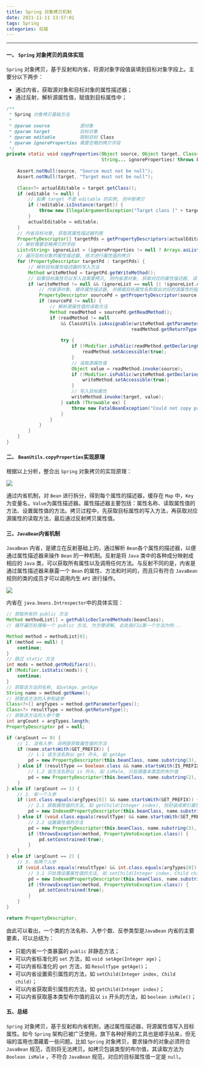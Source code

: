 ```yaml
---
title: Spring 对象拷贝机制
date: 2021-11-11 13:57:01
tags: Spring
categories: 后端
---
```


-----

#### 一、 `Spring` 对象拷贝的具体实现

`Spring` 对象拷贝，基于反射和内省，将源对象字段值装填到目标对象字段上。主要分以下两步：

* 通过内省，获取源对象和目标对象的属性描述器；
* 通过反射，解析源属性值，赋值到目标属性中；

```java
/**
 * Spring 对象拷贝基础方法
 *
 * @param source           源对象
 * @param target           目标对象
 * @param editable         限制目标 Class
 * @param ignoreProperties 需要忽略的拷贝字段
 */
private static void copyProperties(Object source, Object target, Class<?> editable,
                                   String... ignoreProperties) throws BeansException {
    
    Assert.notNull(source, "Source must not be null");
    Assert.notNull(target, "Target must not be null");
    
    Class<?> actualEditable = target.getClass();
    if (editable != null) {
        // 如果 target 不是 editable 的实例, 则中断拷贝
        if (!editable.isInstance(target)) {
            throw new IllegalArgumentException("Target class [" + target.getClass().getName() +"] not assignable to Editable class [" + editable.getName() + "]");
        }
        actualEditable = editable;
    }
    // 内省目标对象, 获取其属性描述器列表
    PropertyDescriptor[] targetPds = getPropertyDescriptors(actualEditable);
    // 解析需要忽略拷贝的字段
    List<String> ignoreList = (ignoreProperties != null ? Arrays.asList(ignoreProperties) : null);
    // 遍历目标对象的属性描述器, 依次进行属性值的拷贝
    for (PropertyDescriptor targetPd : targetPds) {
        // 解析目标属性描述器的写入方法
        Method writeMethod = targetPd.getWriteMethod();
        // 如果目标属性可以写入且需要拷贝, 则内省源对象, 获取对应的属性描述器, 读取属性值并拷贝到目标属性中
        if (writeMethod != null && (ignoreList == null || !ignoreList.contains(targetPd.getName()))) {
            // 内省源对象, 缓存属性描述器, 并根据目标属性名称取出对应的源属性的描述器
            PropertyDescriptor sourcePd = getPropertyDescriptor(source.getClass(), targetPd.getName());
            if (sourcePd != null) {
                // 解析源属性值的读取方法
                Method readMethod = sourcePd.getReadMethod();
                if (readMethod != null
                    && ClassUtils.isAssignable(writeMethod.getParameterTypes()[0],
                                              readMethod.getReturnType())) {
                    
                    try {
                        if (!Modifier.isPublic(readMethod.getDeclaringClass().getModifiers())) {
                            readMethod.setAccessible(true);
                        }
                        // 读取源属性值
                        Object value = readMethod.invoke(source);
                        if (!Modifier.isPublic(writeMethod.getDeclaringClass().getModifiers())) {
                            writeMethod.setAccessible(true);
                        }
                        // 写入目标属性
                        writeMethod.invoke(target, value);
                    } catch (Throwable ex) {
                        throw new FatalBeanException("Could not copy property '" + targetPd.getName() + "' from source to target", ex);
                    }
                }
            }
        }
    }
}
```



#### 二、 `BeanUtils.copyProperties`实现原理

根据以上分析，整合出 `Spring` 对象拷贝的实现原理：

![](https://gitlab.com/donelab/img-bed/-/raw/main/pictures/2022/04/2_19_39_5_introspector.jpg)

通过内省机制，对 `Bean` 进行拆分，得到每个属性的描述器，缓存在 `Map` 中，`Key`为变量名，`Value`为属性描述器。属性描述器主要包括：属性名称、读取属性值的方法、设置属性值的方法。拷贝过程中，先获取目标属性的写入方法，再获取对应源属性的读取方法，最后通过反射拷贝属性值。

#### 三、`JavaBean`内省机制

`JavaBean` 内省，是建立在反射基础上的，通过解析 `Bean`各个属性的描述器，以便通过属性描述器来操作 `Bean` 的一种机制。反射是将 `Java` 类中的各种成分映射成相应的 `Java` 类，可以获取所有属性以及调用任何方法。与反射不同的是，内省是通过属性描述器来暴露一个 `Bean` 的属性、方法和时间的，而且只有符合 `JavaBean` 规则的类的成员才可以调用内生 `API` 进行操作。

![](https://gitlab.com/donelab/img-bed/-/raw/main/pictures/2022/04/2_19_37_1_refect_instropection.png)

内省在 `java.beans.Introspector`中的具体实现：

```java
// 获取所有的 public 方法
Method methodList[] = getPublicDeclaredMethods(beanClass);
// 循环遍历处理每一个 public 方法, 为方便讲解, 此处我们以第一个方法为例...

Method method = methodList[0];
if (method == null) {
    continue;
}
// 跳过 static 方法
int mods = method.getModifiers();
if (Modifier.isStatic(mods)) {
    continue;
}
// 获取该方法的名称, 如setAge、getAge
String name = method.getName();
// 获取该方法的入参和返参
Class<?>[] argTypes = method.getParameterTypes();
Class<?> resultType = method.getReturnType();
// 获取该方法的入参个数
int argCount = argTypes.length;
PropertyDescriptor pd = null;

if (argCount == 0) {
    // 1. 没有入参: 说明是获取属性值的方法
    if (name.startsWith(GET_PREFIX)) {
        // 1.1 该方法名称以 get 开头, 如 getAge
        pd = new PropertyDescriptor(this.beanClass, name.substring(3), method, null);
    } else if (resultType == boolean.class && name.startsWith(IS_PREFIX)) {
        // 1.2 该方法名称以 is 开头, 如 isMale, 只处理基本类型的布尔值
        pd = new PropertyDescriptor(this.beanClass, name.substring(2), method, null);
    }
} else if (argCount == 1) {
    // 2. 有一个入参
    if (int.class.equals(argTypes[0]) && name.startsWith(GET_PREFIX)) {
        // 2.1 获取属性值的方法, 如 getChild(Integer index), 则封装成索引属性器
        pd = new IndexedPropertyDescriptor(this.beanClass, name.substring(3), null, null, method, null);
    } else if (void.class.equals(resultType) && name.startsWith(SET_PREFIX)) {
        // 2.2 设置属性值的方法
        pd = new PropertyDescriptor(this.beanClass, name.substring(3), null, method);
        if (throwsException(method, PropertyVetoException.class)) {
            pd.setConstrained(true);
        }
    }
} else if (argCount == 2) {
    // 3. 有两个入参
    if (void.class.equals(resultType) && int.class.equals(argTypes[0]) && name.startsWith(SET_PREFIX)) {
        // 3.1 只处理设置属性值的方法, 如 setChild(Integer index, Child child), 则封装成索引属性器
        pd = new IndexedPropertyDescriptor(this.beanClass, name.substring(3), null, null, null, method);
        if (throwsException(method, PropertyVetoException.class)) {
            pd.setConstrained(true);
        }
    }
}

return PropertyDescriptor;
```

由此可以看出，一个类的方法名称、入参个数、反参类型是`JavaBean` 内省的主要要素，可以总结为：

* 只能内省一个类暴露的 `public` 非静态方法；
* 可以内省标准化的 `set` 方法，如  `void setAge(Integer age)`；
* 可以内省标准化的 `get` 方法，如  `ResultType getAge()`；
* 可以内省设置索引属性的方法，如 `setChild(Integer index, Child child)`；
* 可以内省获取索引属性的方法，如 `getChild(Integer index)`；
* 可以内省获取基本类型布尔值的且以 `is` 开头的方法，如 `boolean isMale()`；

#### 五、总结

`Spring` 对象拷贝，基于反射和内省机制，通过属性描述器，将源属性值写入目标属性。如今 `Spring` 架构已被广泛使用，旗下各种好用的工具也是顺手拈来，但无端的滥用也潜藏着一些问题。比如 `Spring` 对象拷贝，要求操作的对象必须符合 `JavaBean` 规范，否则将无法拷贝。如拷贝包装类型的布尔值，其读取方法为 `Boolean isMale` ，不符合 `JavaBean` 规范，对应的目标属性值一定是 `null`。